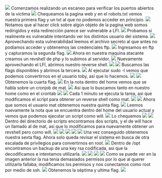 ![](../../Images/Pasted%20image%2020231126200320.png)
Comenzamos realizando un escaneo para verificar los puertos abiertos de la victima
![](../../Images/Pasted%20image%2020231126200632.png)
Chequeamos la pagina web y en el robots.txt vemos nuestra primera flag y un txt al que no podemos acceder en principio.
![](../../Images/Pasted%20image%2020231126200644.png)
Notamos que al hacer click sobre algún objeto de la pagina web somos redirigidos y esta redirección parece ser vulnerable a LFI.
![](../../Images/Pasted%20image%2020231126200851.png)
Probamos si realmente es vulnerable intentando ver los distintos usuario del sistema.
![](../../Images/Pasted%20image%2020231126201120.png)
Aprovechando esta vulnerabilidad leemos el archivo secreto al que antes no podíamos acceder y obtenemos las credenciales ftp. 
![](../../Images/Pasted%20image%2020231126201304.png)
Ingresamos en ftp y capturamos la segunda flag.
![](../../Images/Pasted%20image%2020231126201529.png)
Ahora en nuestra maquina atacante creamos un revshell de php y lo subimos al servidor.
![](../../Images/Pasted%20image%2020231126203141.png)
Nuevamente aprovechando el LFI, abrimos nuestro reverse shell.
![](../../Images/Pasted%20image%2020231126203310.png)
![](../../Images/Pasted%20image%2020231126203319.png)
Buscamos las flags disponibles y abrimos la tercera.
![](../../Images/Pasted%20image%2020231126203647.png)
Al ejecutar sudo -l vemos que podemos convertirnos en el usuario toby, así que lo hacemos.
![](../../Images/Pasted%20image%2020231126203716.png)
![](../../Images/Pasted%20image%2020231126204024.png)
Obtenemos la cuarta flag.
![](../../Images/Pasted%20image%2020231126204053.png)
En la nota dentro del home vemos que se habla sobre un cronjob de mat.
![](../../Images/Pasted%20image%2020231126204101.png)
Asi que lo buscamos tanto en nuestro home como en el crontab
![](../../Images/Pasted%20image%2020231126204245.png)
![](../../Images/Pasted%20image%2020231126204824.png)
Cada 1 minuto se ejecuta la tarea, asi que modificamos el script para obtener un reverse shell como mat.
![](../../Images/Pasted%20image%2020231126204912.png)
![](../../Images/Pasted%20image%2020231126212118.png)
Ahora que somos el usuario mat obtenemos nuestra quinta flag.
![](../../Images/Pasted%20image%2020231126205002.png)
Leemos nuevamente la nota que se encuentra dentro del home del usuario actual y vemos que podemos ejecutar un script como will.
![](../../Images/Pasted%20image%2020231126205050.png)
Lo chequemos
![](../../Images/Pasted%20image%2020231126205147.png)
![](../../Images/Pasted%20image%2020231126205118.png)
Dentro del directorio de scripts encontramos dos scripts, y el de will hace un llamado al de mat, asi que lo modificamos para nuevamente obtener un revshell pero como will.
![](../../Images/Pasted%20image%2020231126212220.png)
![](../../Images/Pasted%20image%2020231126212252.png)
![](../../Images/Pasted%20image%2020231126213009.png)
![](../../Images/Pasted%20image%2020231126213024.png)
![](../../Images/Pasted%20image%2020231126213038.png)
Una vez conseguido obtenemos nuestra sexta flag. Ahora solo queda revisar el sistema en busca de otra escalada de privilegios para convertirnos en root.
![](../../Images/Pasted%20image%2020231126213250.png)
Dentro de /opt encontramos un backup de una key rsa codificada, asi que la decodificamos e intentamos utilizarla.
![](../../Images/Pasted%20image%2020231126213632.png)
![](../../Images/Pasted%20image%2020231126213657.png)
![](../../Images/Pasted%20image%2020231126213737.png)
![](../../Images/Pasted%20image%2020231126213908.png)
Como se puede ver en la imagen anterior la rsa tenia demasiados permisos por lo que al querer utilizarla fallaba, modificamos los permisos y nos conectamos como root por medio de ssh.
![](../../Images/Pasted%20image%2020231126214416.png)
Obtenemos la séptima y ultima flag.
![](../../Images/Pasted%20image%2020231126214427.png)


